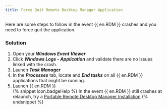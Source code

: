 ```yaml
---
title: Force Quit Remote Desktop Manager Application
---
```

Here are some steps to follow in the event {{ en.RDM }} crashes and you need to force quit the application.
### Solution
1. Open your ***Windows Event Viewer***
2. Click ***Windows Logs - Application*** and validate there are no issues linked with the crash.
3. Launch ***Task Manager***
4. In the ***Processes*** tab, locate and ***End tasks*** on all {{ en.RDM }} applications that might be running.
5. Launch {{ en.RDM }}  
{% snippet icon.badgeHelp %}
In the event {{ en.RDM }} still crashes at relaunch, try a [Portable Remote Desktop Manager Installation](/kb/remote-desktop-manager/how-to-articles/portable-rdm-installation/)
{% endsnippet %}
